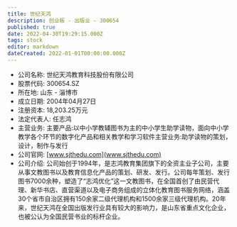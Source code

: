 ```yaml
---
title: 世纪天鸿
description: 创业板 - 出版业 - 300654
published: true
date: 2022-04-30T19:29:15.000Z
tags: stock
editor: markdown
dateCreated: 2022-01-01T00:00:00.000Z
---
```


- 公司名称: 世纪天鸿教育科技股份有限公司
- 股票代码: 300654.SZ
- 所在地: 山东 - 淄博市
- 成立日期: 2004年04月27日
- 注册资本: 18,203.25万元
- 法定代表人: 任志鸿
- 主营业务: 主要产品:以中小学教辅图书为主的中小学生助学读物，面向中小学教学各个环节的数字化产品和相关教学和学习软件主营业务:助学读物的策划，设计，制作与发行
- 公司官网: [www.sjthedu.com](www.sjthedu.com)
- 公司介绍: 公司始创于1994年，是志鸿教育集团旗下的全资主业子公司，主要从事文教图书以及教育信息化产品的策划、研发、发行。公司每年策划、发行图书7000余种，塑造了“志鸿优化”这一文教图书，在全国首创了由民营代理、新华书店、直营渠道以及电子商务组成的立体化教育图书服务网络，涵盖30个省市自治区拥有150余家二级代理机构和1500余家三级代理机构。20年来，世纪天鸿在全国出版发行业具有较大的影响力，是山东省重点文化企业，也被公认为全国民营书业的标杆企业。


